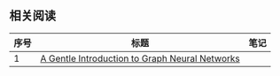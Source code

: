## 相关阅读

| 序号 | 标题                                                         | 笔记 |
| ---- | ------------------------------------------------------------ | ---- |
| 1    | [A Gentle Introduction to Graph Neural Networks](https://distill.pub/2021/gnn-intro/) |      |

